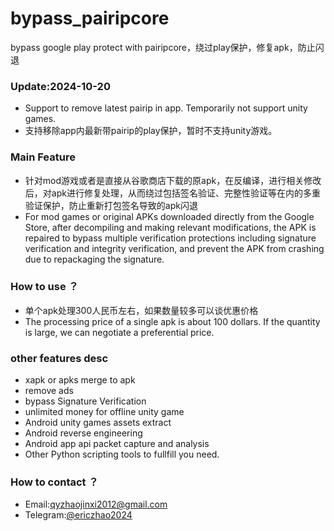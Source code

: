 # bypass_pairipcore
bypass google play protect with pairipcore，绕过play保护，修复apk，防止闪退

### Update:2024-10-20

* Support to remove latest pairip in app. Temporarily not support unity games.
* 支持移除app内最新带pairip的play保护，暂时不支持unity游戏。

### Main Feature

* 针对mod游戏或者是直接从谷歌商店下载的原apk，在反编译，进行相关修改后，对apk进行修复处理，从而绕过包括签名验证、完整性验证等在内的多重验证保护，防止重新打包签名导致的apk闪退
* For mod games or original APKs downloaded directly from the Google Store, after decompiling and making relevant modifications, the APK is repaired to bypass multiple verification protections including signature verification and integrity verification, and prevent the APK from crashing due to repackaging the signature.

### How to use ？

* 单个apk处理300人民币左右，如果数量较多可以谈优惠价格
* The processing price of a single apk is about 100 dollars. If the quantity is large, we can negotiate a preferential price.

### other features desc

* xapk or apks merge to apk
* remove ads
* bypass Signature Verification
* unlimited money for offline unity game
* Android unity games assets extract
* Android reverse engineering
* Android app api packet capture and analysis
* Other Python scripting tools to fullfill you need.

### How to contact ？

* Email:qyzhaojinxi2012@gmail.com
* Telegram:[@ericzhao2024](https://t.me/ericzhao2024)
